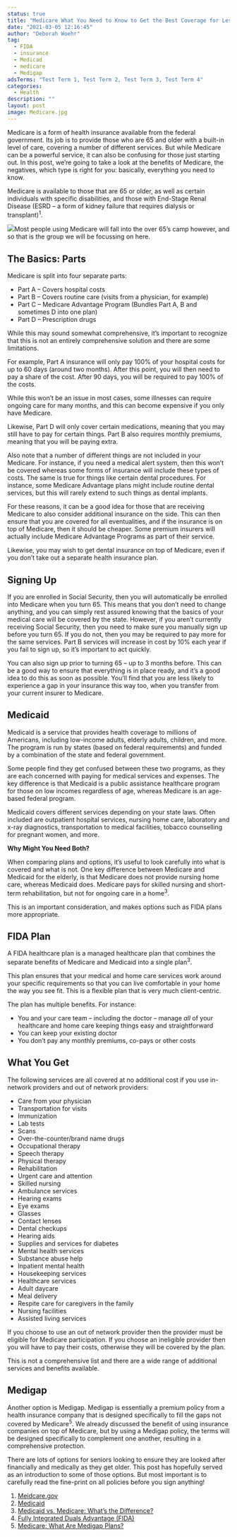 ```yaml
---
status: true
title: "Medicare What You Need to Know to Get the Best Coverage for Less"
date: "2021-03-05 12:16:45"
author: "Deborah Woehr"
tag:
  - FIDA
  - insurance
  - Medicad
  - medicare
  - Medigap
adsTerms: "Test Term 1, Test Term 2, Test Term 3, Test Term 4"
categories:
  - Health
description: ""
layout: post
image: Medicare.jpg
---
```


Medicare is a form of health insurance available from the federal government. Its job is to provide those who are 65 and older with a built-in level of care, covering a number of different services. But while Medicare can be a powerful service, it can also be confusing for those just starting out. In this post, we’re going to take a look at the benefits of Medicare, the negatives, which type is right for you: basically, everything you need to know.

Medicare is available to those that are 65 or older, as well as certain individuals with specific disabilities, and those with End-Stage Renal Disease (ESRD – a form of kidney failure that requires dialysis or transplant)<sup>1</sup>.

![](/posts/Medicare-1024x682.jpg)Most people using Medicare will fall into the over 65’s camp however, and so that is the group we will be focussing on here.

## The Basics: Parts

Medicare is split into four separate parts:

- Part A – Covers hospital costs
- Part B – Covers routine care (visits from a physician, for example)
- Part C – Medicare Advantage Program (Bundles Part A, B and sometimes D into one plan)
- Part D – Prescription drugs

While this may sound somewhat comprehensive, it’s important to recognize that this is not an entirely comprehensive solution and there are some limitations.

For example, Part A insurance will only pay 100% of your hospital costs for up to 60 days (around two months). After this point, you will then need to pay a share of the cost. After 90 days, you will be required to pay 100% of the costs.

While this won’t be an issue in most cases, some illnesses can require ongoing care for many months, and this can become expensive if you only have Medicare.

Likewise, Part D will only cover certain medications, meaning that you may still have to pay for certain things. Part B also requires monthly premiums, meaning that you will be paying extra.

Also note that a number of different things are not included in your Medicare. For instance, if you need a medical alert system, then this won’t be covered whereas some forms of insurance will include these types of costs. The same is true for things like certain dental procedures. For instance, some Medicare Advantage plans might include routine dental services, but this will rarely extend to such things as dental implants.

For these reasons, it can be a good idea for those that are receiving Medicare to also consider additional insurance on the side. This can then ensure that you are covered for all eventualities, and if the insurance is on top of Medicare, then it should be cheaper. Some premium insurers will actually include Medicare Advantage Programs as part of their service.

Likewise, you may wish to get dental insurance on top of Medicare, even if you don’t take out a separate health insurance plan.

## Signing Up

If you are enrolled in Social Security, then you will automatically be enrolled into Medicare when you turn 65. This means that you don’t need to change anything, and you can simply rest assured knowing that the basics of your medical care will be covered by the state. However, if you aren’t currently receiving Social Security, then you need to make sure you manually sign up before you turn 65. If you do not, then you may be required to pay more for the same services. Part B services will increase in cost by 10% each year if you fail to sign up, so it’s important to act quickly.

You can also sign up prior to turning 65 – up to 3 months before. This can be a good way to ensure that everything is in place ready, and it’s a good idea to do this as soon as possible. You’ll find that you are less likely to experience a gap in your insurance this way too, when you transfer from your current insurer to Medicare.

## Medicaid

Medicaid is a service that provides health coverage to millions of Americans, including low-income adults, elderly adults, children, and more. The program is run by states (based on federal requirements) and funded by a combination of the state and federal government.

Some people find they get confused between these two programs, as they are each concerned with paying for medical services and expenses. The key difference is that Medicaid is a public assistance healthcare program for those on low incomes regardless of age, whereas Medicare is an age-based federal program.

Medicaid covers different services depending on your state laws. Often included are outpatient hospital services, nursing home care, laboratory and x-ray diagnostics, transportation to medical facilities, tobacco counselling for pregnant women, and more.

**Why Might You Need Both?**

When comparing plans and options, it’s useful to look carefully into what is covered and what is not. One key difference between Medicare and Medicaid for the elderly, is that Medicare does not provide nursing home care, whereas Medicaid does. Medicare pays for skilled nursing and short-term rehabilitation, but not for ongoing care in a home<sup>3</sup>.

This is an important consideration, and makes options such as FIDA plans more appropriate.

## FIDA Plan

A FIDA healthcare plan is a managed healthcare plan that combines the separate benefits of Medicare and Medicaid into a single plan<sup>3</sup>.

This plan ensures that your medical and home care services work around your specific requirements so that you can live comfortable in your home the way you see fit. This is a flexible plan that is very much client-centric.

The plan has multiple benefits. For instance:

- You and your care team – including the doctor – manage _all_ of your healthcare and home care keeping things easy and straightforward
- You can keep your existing doctor
- You don’t pay any monthly premiums, co-pays or other costs

## What You Get

The following services are all covered at no additional cost if you use in-network providers and out of network providers:

- Care from your physician
- Transportation for visits
- Immunization
- Lab tests
- Scans
- Over-the-counter/brand name drugs
- Occupational therapy
- Speech therapy
- Physical therapy
- Rehabilitation
- Urgent care and attention
- Skilled nursing
- Ambulance services
- Hearing exams
- Eye exams
- Glasses
- Contact lenses
- Dental checkups
- Hearing aids
- Supplies and services for diabetes
- Mental health services
- Substance abuse help
- Inpatient mental health
- Housekeeping services
- Healthcare services
- Adult daycare
- Meal delivery
- Respite care for caregivers in the family
- Nursing facilities
- Assisted living services

If you choose to use an out of network provider then the provider must be eligible for Medicare participation. If you choose an ineligible provider then you will have to pay their costs, otherwise they will be covered by the plan.

This is not a comprehensive list and there are a wide range of additional services and benefits available.

## Medigap

Another option is Medigap. Medigap is essentially a premium policy from a health insurance company that is designed specifically to fill the gaps not covered by Medicare<sup>5</sup>. We already discussed the benefit of using insurance companies on top of Medicare, but by using a Medigap policy, the terms will be designed specifically to complement one another, resulting in a comprehensive protection.

There are lots of options for seniors looking to ensure they are looked after financially and medically as they get older. This post has hopefully served as an introduction to some of those options. But most important is to carefully read the fine-print on all policies before you sign anything!

1. [Meidcare.gov](https://www.medicare.gov/what-medicare-covers/your-medicare-coverage-choices/whats-medicare)
2. [Medicaid](https://www.medicaid.gov/)
3. [Medicaid vs. Medicare: What’s the Difference?](https://www.investopedia.com/articles/personal-finance/081114/medicaid-vs-medicare.asp)
4. [Fully Integrated Duals Advantage (FIDA)](https://www.health.ny.gov/health_care/medicaid/redesign/fida/)
5. [Medicare: What Are Medigap Plans?](https://www.webmd.com/health-insurance/medigap#1)
